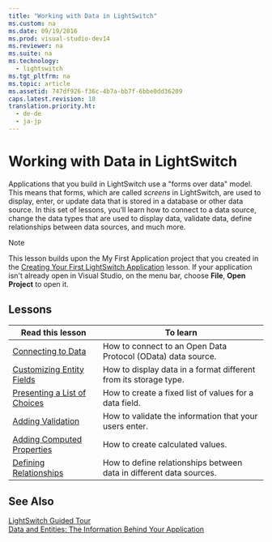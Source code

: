 ```yaml
---
title: "Working with Data in LightSwitch"
ms.custom: na
ms.date: 09/19/2016
ms.prod: visual-studio-dev14
ms.reviewer: na
ms.suite: na
ms.technology: 
  - lightswitch
ms.tgt_pltfrm: na
ms.topic: article
ms.assetid: 747df926-f36c-4b7a-bb7f-6bbe0dd36209
caps.latest.revision: 18
translation.priority.ht: 
  - de-de
  - ja-jp
---
```

# Working with Data in LightSwitch
Applications that you build in LightSwitch use a "forms over data" model. This means that forms, which are called *screens* in LightSwitch, are used to display, enter, or update data that is stored in a database or other data source. In this set of lessons, you’ll learn how to connect to a data source, change the data types that are used to display data, validate data, define relationships between data sources, and much more.  
  
> [!NOTE]
>  This lesson builds upon the My First Application project that you created in the [Creating Your First LightSwitch Application](../vs140/Creating-Your-First-LightSwitch-Application.md) lesson. If your application isn't already open in Visual Studio, on the menu bar, choose **File**, **Open Project** to open it.  
  
## Lessons  
  
|Read this lesson|To learn|  
|----------------------|--------------|  
|[Connecting to Data](../vs140/Connecting-to-Data-in-a-LightSwitch-Application.md)|How to connect to an Open Data Protocol (OData) data source.|  
|[Customizing Entity Fields](../vs140/Customizing-Entity-Fields-in-LightSwitch.md)|How to display data in a format different from its storage type.|  
|[Presenting a List of Choices](../vs140/Presenting-a-List-of-Choices-in-a-LightSwitch-Application.md)|How to create a fixed list of values for a data field.|  
|[Adding Validation](../vs140/Validating-Data-in-a-LightSwitch-Application.md)|How to validate the information that your users enter.|  
|[Adding Computed Properties](../vs140/Adding-a-Computed-Property-in-a-LightSwitch-Application.md)|How to create calculated values.|  
|[Defining Relationships](../vs140/Defining-Relationships-in-a-LightSwitch-Application.md)|How to define relationships between data in different data sources.|  
  
## See Also  
 [LightSwitch Guided Tour](../vs140/LightSwitch-Guided-Tour.md)   
 [Data and Entities: The Information Behind Your Application](../vs140/Data--The-Information-Behind-Your-Application.md)